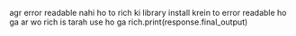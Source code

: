 agr error readable nahi ho to rich ki library install krein to  error readable ho ga
ar wo rich is tarah use ho ga 
rich.print(response.final_output)